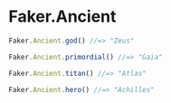 # Faker.Ancient

```js
Faker.Ancient.god() //=> "Zeus"

Faker.Ancient.primordial() //=> "Gaia"

Faker.Ancient.titan() //=> "Atlas"

Faker.Ancient.hero() //=> "Achilles"
```
